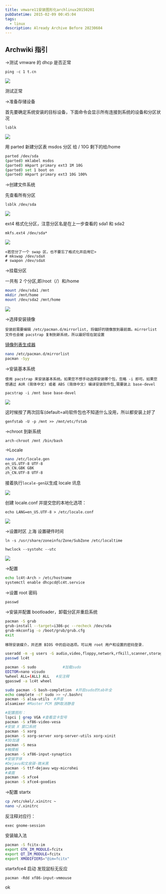 ```yaml
---
title: vmware11安装图形化archlinux20150201
pubDatetime: 2015-02-09 00:45:04
tags:
  - linux
description: Already Archive Before 20230604
---
```


<!--more-->

## Archwiki 指引

->测试 vmware 的 dhcp 是否正常

`ping -c 1 t.cn`

![](http://ac-HSNl7zbI.clouddn.com/dRwEuSwYGR1j6JwK102uUiiXwtvUYATtglfXjqVq.jpg)

测试正常

->准备存储设备

首先要确定系统安装的目标设备，下面命令会显示所有连接到系统的设备和分区状况

`lsblk`

![](http://ac-HSNl7zbI.clouddn.com/g6J1Pq06plK4PvvOLlUdAfeoS2GGW9f8unjR3fEm.jpg)

用 parted 新建分区表 msdos 分区 给 / 10G 剩下的给/home

```bash
parted /dev/sda
(parted) mklabel msdos
(parted) mkpart primary ext3 1M 10G
(parted) set 1 boot on
(parted) mkpart primary ext3 10G 100%
```

->创建文件系统

先查看所有分区

`lsblk /dev/sda`

![](http://ac-HSNl7zbI.clouddn.com/ntOFMr1tLpQAVzRJGNLRvVA1vgEYQKKFwCHko118.jpg)

ext4 格式化分区，注意分区名是在上一步查看的 sda1 和 sda2

`mkfs.ext4 /dev/sda*`

![](http://ac-HSNl7zbI.clouddn.com/Vdzp4dolfAWWFoT9FJ0CjAStHlY9jzCT6J6ayUqJ.jpg)

    <若您分了一个 swap 区，也不要忘了格式化并启用它>
    # mkswap /dev/sdaX
    # swapon /dev/sdaX

->挂载分区

一共有 2 个分区,即/root（/）和/home

```bash
mount /dev/sda1 /mnt
mkdir /mnt/home
mount /dev/sda2 /mnt/home
```

![](http://ac-HSNl7zbI.clouddn.com/bA0TIkO3efWkWDStLLnmYuips339vMnnlUQHg6Vm.jpg)

->选择安装镜像

    安装前需要编辑 /etc/pacman.d/mirrorlist, 将偏好的镜像放到最前面。mirrorlist 文件也会被 pacstrap 复制到新系统，所以最好现在就设置

[镜像列表生成器](https://www.archlinux.org/mirrorlist/)

```bash
nano /etc/pacman.d/mirrorlist
pacman -Syy
```

->安装基本系统

    使用 pacstrap 来安装基本系统。如果您不想手动选择安装哪个包，忽略 -i 即可。如果您想通过 AUR (简体中文) 或者 ABS (简体中文) 编译安装软件包,需要装上 base-devel

`pacstrap -i /mnt base base-devel`

![](http://ac-HSNl7zbI.clouddn.com/BKR8l3aBMR7hvLtoIGx8eQxSx9fpgiLyfhjsWEa6.jpg)

这时候按了两次回车(default=all)软件包也不知道什么没用，所以都安装上好了

`genfstab -U -p /mnt >> /mnt/etc/fstab`

->chroot 到新系统

`arch-chroot /mnt /bin/bash`

->Locale

```bash
nano /etc/locale.gen
en_US.UTF-8 UTF-8
zh_CN.GBK GBK
zh_CN.UTF-8 UTF-8
```

接着执行`locale-gen`以生成 locale 讯息

![](http://ac-HSNl7zbI.clouddn.com/UDfGzDFNR9dfbVbE7lRzXYlOGbbESDqgwEja6YIV.jpg)

创建 locale.conf 并提交您的本地化选项：

`echo LANG=en_US.UTF-8 > /etc/locale.conf`

![](http://ac-HSNl7zbI.clouddn.com/iOBipfOYkyI4BOAFbJKypstWQtr83NcbIG5HdYX3.jpg)

->设置时区 上海 设置硬件时间

`ln -s /usr/share/zoneinfo/Zone/SubZone /etc/localtime`

`hwclock --systohc --utc`

![](http://ac-HSNl7zbI.clouddn.com/zUu2PfbDcEL4wMqM6uENY0c1GSfxPO9zmTESxHbT.jpg)

->配置

```bash
echo lc4t-Arch > /etc/hostname
systemctl enable dhcpcd@lc4t.service
```

->设置 root 密码

`passwd`

->安装并配置 bootloader，卸载分区并重启系统

```bash
pacman -S grub
grub-install --target=i386-pc --recheck /dev/sda
grub-mkconfig -o /boot/grub/grub.cfg
exit
```

    移除安装媒介，并还原 BIOS 中的启动选项。可以用 root 用户和设置的密码登录.

```bash
useradd -m -g users -G audio,video,floppy,network,rfkill,scanner,storage,optical,power,wheel,uucp -s /usr/bin/zsh lc4t
passwd lc4t
```

```bash
pacman -S sudo            #加载sudo
EDITOR=nano visudo
%wheel ALL=(ALL) ALL   #反注释
gpasswd -a lc4t wheel

sudo pacman -S bash-completion  #开启sudo的tab补全
echo complete -cf sudo >> ~/.bashrc
pacman -S alsa-utils  #声音
alsamixer #Master PCM 按M取消静音

#配置图形：
lspci | grep VGA #查看显卡型号
pacman -S xf86-video-vesa
#安装 X 窗口系统
pacman -S xorg
pacman -S xorg-server xorg-server-utils xorg-xinit
#3D加速
pacman -S mesa
#触摸板
pacman -S xf86-input-synaptics
#安装字体
#Dejavu和文泉驿-微米黑
pacman -S ttf-dejavu wqy-microhei
#桌面
pacman -S xfce4
pacman -S xfce4-goodies
```

->配置 startx

```bash
cp /etc/skel/.xinitrc ~
nano ~/.xinitrc
```

反注释对应行：

`exec gnome-session`

安装输入法

```bash
pacman -S fcitx-im
export GTK_IM_MODULE=fcitx
export QT_IM_MODULE=fcitx
export XMODIFIERS="@im=fcitx"
```

startxfce4 启动 发现鼠标无反应

`pacman -Rdd xf86-input-vmmouse`

ok
